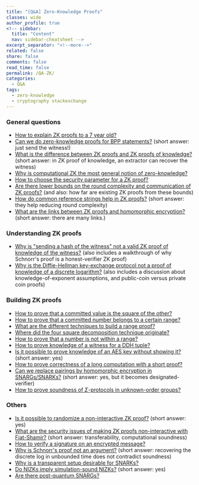 ```yaml
---
title: "[Q&A] Zero-Knowledge Proofs"
classes: wide
author_profile: true
<!-- sidebar:
  title: "Content"
  nav: sidebar-cheatsheet -->
excerpt_separator: "<!--more-->"
related: false
share: false
comments: false
read_time: false
permalink: /QA-ZK/
categories:
  - Q&A
tags:
  - zero-knowledge
  - cryptography stackexchange
---
```


<style>
div {
  text-align: justify;
  text-justify: inter-word;
}
</style>

### General questions

- [How to explain ZK proofs to a 7 year old?](https://crypto.stackexchange.com/questions/57674/how-do-i-explain-zero-knowledge-proof-to-my-7-year-old-cousin/57678#57678)
- [Can we do zero-knowledge proofs for BPP statements?](https://crypto.stackexchange.com/questions/58461/zero-knowledge-proofs-in-bpp/58463#58463) (short answer: just send the witness!)
- [What is the difference between ZK proofs and ZK proofs of knowledge?](https://crypto.stackexchange.com/questions/68785/what-is-difference-between-zero-knowledge-proof-and-zero-knowledge-proof-of-know/68786#68786) (short answer: in ZK proof of knowledge, an extractor can recover the witness)
- [Why is computational ZK the most general notion of zero-knowledge?](https://crypto.stackexchange.com/questions/59481/why-is-computational-zero-knowledge-the-most-generic-notion-of-zero-knowledge/59492#59492)
- [How to choose the security parameter for a ZK proof?](https://crypto.stackexchange.com/questions/64650/is-there-a-rule-of-thumb-for-zk-protocols/64652#64652)
- [Are there lower bounds on the round complexity and communication of ZK proofs?](https://crypto.stackexchange.com/questions/76929/minimizing-exchanges-for-zk-proof-of-a-message-with-given-sha-256/76983#76983) (and also: how far are existing ZK proofs from these bounds)
- [How do common reference strings help in ZK proofs?](https://crypto.stackexchange.com/questions/71104/why-is-a-common-reference-string-needed-in-zero-knowledge-proofs/71109#71109) (short answer: they help reducing round complexity)
- [What are the links between ZK proofs and homomorphic encryption?](https://crypto.stackexchange.com/questions/57747/what-is-the-link-if-any-between-zero-knowledge-proof-zkp-and-homomorphic-enc/57759#57759) (short answer: there are many links.)

### Understanding ZK proofs

- [Why is "sending a hash of the witness" not a valid ZK proof of knowledge of the witness?](https://crypto.stackexchange.com/questions/70877/is-a-hash-a-zero-knowledge-proof/70883#70883) (also includes a walkthrough of why Schnorr's proof is a honest-verifier ZK proof)
- [Why is the Diffie-Hellman key-exchange protocol not a proof of knowledge of a discrete logarithm?](https://crypto.stackexchange.com/questions/70074/could-diffie-hellman-protocol-serve-as-a-zero-knowledge-proof-of-knowledge-of-di/70084#70084) (also includes a discussion about knowledge-of-exponent assumptions, and public-coin versus private coin proofs)

### Building ZK proofs

- [How to prove that a committed value is the square of the other?](https://crypto.stackexchange.com/questions/64476/how-to-prove-that-a-committed-value-is-the-square-of-other/66005#66005)
- [How to prove that a committed number belongs to a certain range?](https://crypto.stackexchange.com/questions/53745/is-it-possible-to-create-a-zero-knowledge-proof-that-a-number-is-more-than-zero/53762#53762)
- [What are the different techniques to build a range proof?](https://crypto.stackexchange.com/questions/42019/zero-knowledge-proof-for-sign-of-message-value/42029#42029)
- [Where did the four square decomposition technique originate?](https://crypto.stackexchange.com/questions/59441/complexity-of-boudots-zero-knowledge-range-proof-scheme/59446#59446)
- [How to prove that a number is not within a range?](https://crypto.stackexchange.com/questions/71057/how-would-i-prove-a-number-is-not-within-a-range/71080#71080)
- [How to prove knowledge of a witness for a DDH tuple?](https://crypto.stackexchange.com/questions/71252/given-a-b-g-h-prove-the-i-know-x-s-t-a-xg-and-b-xh/71388#71388)
- [Is it possible to prove knowledge of an AES key without showing it?](https://crypto.stackexchange.com/questions/55721/can-we-prove-possession-of-an-aes-256-key-without-showing-it/55723#55723) (short answer: yes)
- [How to prove correctness of a long computation with a short proof?](https://crypto.stackexchange.com/questions/53793/how-can-i-prove-the-result-of-a-long-computation-with-a-short-string/53830#53830)
- [Can we replace pairings by homomorphic encryption in SNARGs/SNARKs?](https://crypto.stackexchange.com/questions/64862/can-we-use-phe-or-swhe-instead-of-bilinear-pairings-in-zk-snarks/64864#64864) (short answer: yes, but it becomes designated-verifier)
- [How to prove soundness of $\Sigma$-protocols in unknown-order groups?](https://crypto.stackexchange.com/questions/76893/sigma-protocol-when-order-is-unknown/76991#76991)

### Others

- [Is it possible to randomize a non-interactive ZK proof?](https://crypto.stackexchange.com/questions/77371/randomizable-zero-knowledge-proofs/77378#77378) (short answer: yes)
- [What are the security issues of making ZK proofs non-interactive with Fiat-Shamir?](https://crypto.stackexchange.com/questions/71416/are-interactive-proofs-more-secure-their-non-interactive-counterpart/71444#71444) (short answer: transferability, computational soundness)
- [How to verify a signature on an encrypted message?](https://crypto.stackexchange.com/questions/57813/verifying-signature-of-plaintext-using-encrypted-message-only/57900#57900)
- [Why is Schnorr's proof not an argument?](https://crypto.stackexchange.com/questions/56317/schnorr-protocol-proof-or-argument/56325#56325) (short answer: recovering the discrete log in unbounded time does not contradict soundness)
- [Why is a transparent setup desirable for SNARKs?](https://crypto.stackexchange.com/questions/68077/transparent-setup-of-snarks/68130#68130)
- [Do NIZKs imply simulation-sound NIZKs?](https://crypto.stackexchange.com/questions/57751/can-we-construct-a-simulation-sound-nizk-non-interactive-zero-knowledge-proof/57758#57758) (short answer: yes)
- [Are there post-quantum SNARGs?](https://crypto.stackexchange.com/questions/63839/post-quantum-snargs-with-near-constant-verification/64023#64023)